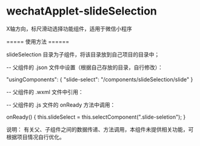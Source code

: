 # wechatApplet-slideSelection
X轴方向，标尺滑动选择功能组件，适用于微信小程序

===== 使用方法 ======

slideSelection 目录为子组件，将该目录放到自己项目的目录中；

-- 父组件的 .json 文件中设置（根据自己存放的目录，自行修改）：

"usingComponents": {
  "slide-select": "/components/slideSelection/slide"
}


-- 父组件的 .wxml 文件中引用：
<!-- <slide-select class="slide-seletion"></slide-select> -->


-- 父组件的 .js 文件的 onReady 方法中调用：

onReady() {
  this.slideSelect = this.selectComponent(".slide-seletion");
}


说明：
有关父、子组件之间的数据传递、方法调用，本组件未提供相关功能，可根据项目情况自行优化。
